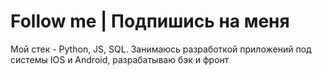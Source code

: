 

# Follow me | Подпишись на меня
Мой стек - Python, JS, SQL. Занимаюсь разработкой приложений под системы IOS и Android, разрабатываю бэк и фронт 

